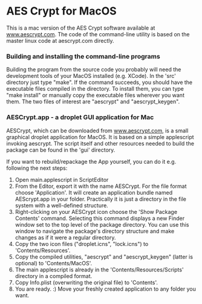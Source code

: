# AES Crypt for MacOS


This is a mac version of the AES Crypt software available at www.aescrypt.com.
The code of the command-line utility is based on the master linux code at aescrypt.com 
directly.


### Building and installing the command-line programs

Building the program from the source code you probably will need the development tools of 
your MacOS installed (e.g. XCode).
In the 'src' directory just type "make". If the command succeeds, you should have the 
executable files compiled in the directory.  To install them, you can type "make install" 
or manually copy the executable files wherever you want them. The two files of interest 
are "aescrypt" and "aescrypt_keygen".


### AESCrypt.app - a droplet GUI application for Mac

AESCrypt, which can be downloaded from www.aescrypt.com, is a small graphical droplet 
application for MacOS. It is based on a simple applescript invoking aescrypt. The script 
itself and other resources needed to build the package can be found in the 'gui' directory.

If you want to rebuild/repackage the App yourself, you can do it e.g. following the next 
steps:

1. Open main.applescript in ScriptEditor
2. From the Editor, export it with the name AESCrypt. For the file format choose 
'Application'. It will create an application bundle named AEScrypt.app in your folder. 
Practically it is just a directory in the file system with a well-defined structure.
3. Right-clicking on your AESCrypt icon choose the 'Show Package Contents' command. 
Selecting this command displays a new Finder window set to the top level of the package 
directory. You can use this window to navigate the package's directory structure and make 
changes as if it were a regular directory.
4. Copy the two icon files ("droplet.icns", "lock.icns") to 'Contents/Resources'.
5. Copy the compiled utilities, "aescrypt" and "aescrypt_keygen" (latter is optional) to 
'Contents/MacOS'.
6. The main applescript is already in the 'Contents/Resources/Scripts' directory in a 
compiled format.
7. Copy Info.plist (overwriting the original file) to 'Contents'.
8. You are ready. :) Move your freshly created application to any folder you want.
